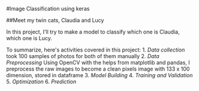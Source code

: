 #Image Classification using keras

##Meet my twin cats, Claudia and Lucy

In this project, I'll try to make a model to classify which one is Claudia, which one is Lucy.

To summarize, here's activities covered in this project:
	1. 	*Data collection*
		took 100 samples of photos for both of them manually
	2.	*Data Preprocessing*
		Using OpenCV with the helps from matplotlib and pandas, I preprocess the raw images to become a clean pixels image with 133 x 100 dimension, stored in dataframe
	3.	*Model Building*
	4.	*Training and Validation*
	5.	*Optimization*
	6.	*Prediction*

